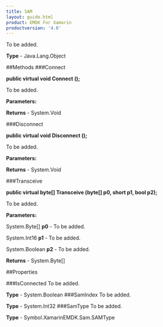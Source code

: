 ```yaml
---
title: SAM
layout: guide.html
product: EMDK For Xamarin 
productversion: '4.0' 
---
```

To be added.

**Type** - Java.Lang.Object

##Methods
###Connect

**public virtual void Connect ();**

To be added.

**Parameters:**

**Returns** - System.Void

###Disconnect

**public virtual void Disconnect ();**

To be added.

**Parameters:**

**Returns** - System.Void

###Transceive

**public virtual byte[] Transceive (byte[] p0, short p1, bool p2);**

To be added.

**Parameters:**

System.Byte[] **p0**  - To be added.

System.Int16 **p1**  - To be added.

System.Boolean **p2**  - To be added.

**Returns** - System.Byte[]

##Properties

###IsConnected
To be added.

**Type** - System.Boolean
###SamIndex
To be added.

**Type** - System.Int32
###SamType
To be added.

**Type** - Symbol.XamarinEMDK.Sam.SAMType
